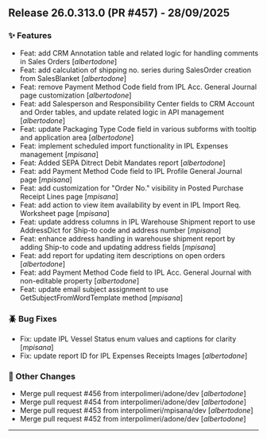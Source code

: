 ## Release 26.0.313.0 (PR #457) - 28/09/2025
### ✨ Features
  * Feat: add CRM Annotation table and related logic for handling comments in Sales Orders [*albertodone*]
  * Feat: add calculation of shipping no. series during SalesOrder creation from SalesBlanket [*albertodone*]
  * Feat: remove Payment Method Code field from IPL Acc. General Journal page customization [*albertodone*]
  * Feat: add Salesperson and Responsibility Center fields to CRM Account and Order tables, and update related logic in API management [*albertodone*]
  * Feat: update Packaging Type Code field in various subforms with tooltip and application area [*albertodone*]
  * Feat: implement scheduled import functionality in IPL Expenses management [*mpisana*]
  * Feat: Added SEPA Ditrect Debit Mandates report [*albertodone*]
  * Feat: add Payment Method Code field to IPL Profile General Journal page [*mpisana*]
  * Feat: add customization for "Order No." visibility in Posted Purchase Receipt Lines page [*mpisana*]
  * Feat: add action to view item availability by event in IPL Import Req. Worksheet page [*mpisana*]
  * Feat: update address columns in IPL Warehouse Shipment report to use AddressDict for Ship-to code and address number [*mpisana*]
  * Feat: enhance address handling in warehouse shipment report by adding Ship-to code and updating address fields [*mpisana*]
  * Feat: add report for updating item descriptions on open orders [*albertodone*]
  * Feat: add Payment Method Code field to IPL Acc. General Journal with non-editable property [*albertodone*]
  * Feat: update email subject assignment to use GetSubjectFromWordTemplate method [*mpisana*]

### 🪲 Bug Fixes
  * Fix: update IPL Vessel Status enum values and captions for clarity [*mpisana*]
  * Fix: update report ID for IPL Expenses Receipts Images [*albertodone*]

### 🔧 Other Changes
  * Merge pull request #456 from interpolimeri/adone/dev [*albertodone*]
  * Merge pull request #454 from interpolimeri/adone/dev [*albertodone*]
  * Merge pull request #453 from interpolimeri/mpisana/dev [*albertodone*]
  * Merge pull request #452 from interpolimeri/adone/dev [*albertodone*]

---

